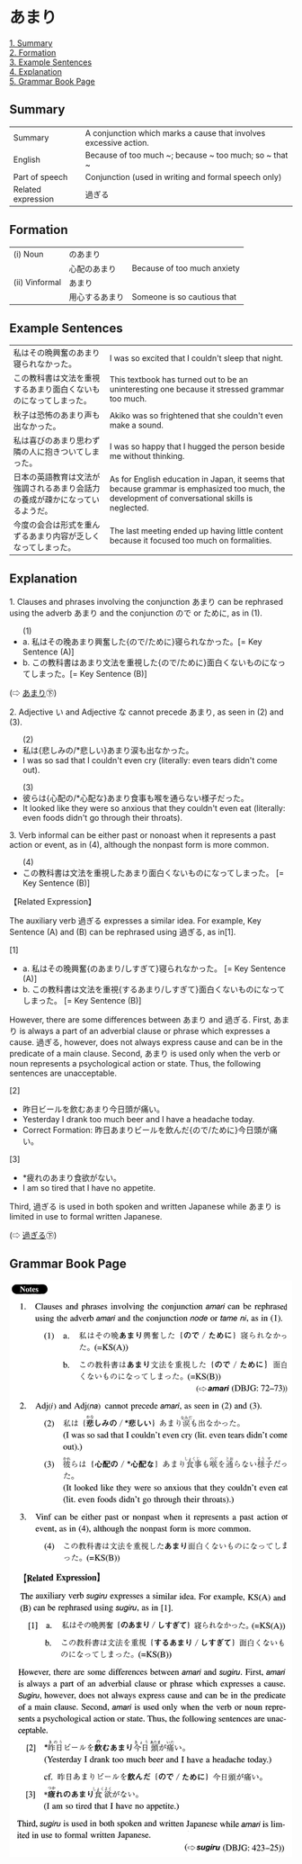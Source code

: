 # あまり

[1. Summary](#summary)<br>
[2. Formation](#formation)<br>
[3. Example Sentences](#example-sentences)<br>
[4. Explanation](#explanation)<br>
[5. Grammar Book Page](#grammar-book-page)<br>


## Summary

<table><tr>   <td>Summary</td>   <td>A conjunction which marks a cause that involves excessive action.</td></tr><tr>   <td>English</td>   <td>Because of too much ~; because ~ too much; so ~ that ~</td></tr><tr>   <td>Part of speech</td>   <td>Conjunction (used in writing and formal speech only)</td></tr><tr>   <td>Related expression</td>   <td>過ぎる</td></tr></table>

## Formation

<table class="table"> <tbody><tr class="tr head"> <td class="td"><span class="numbers">(i)</span> <span> <span class="bold">Noun</span></span></td> <td class="td"><span class="concept">のあまり</span> </td> <td class="td"><span>&nbsp;</span></td> </tr> <tr class="tr"> <td class="td"><span>&nbsp;</span></td> <td class="td"><span>心配<span class="concept">のあまり</span></span> </td> <td class="td"><span>Because of too much anxiety</span></td> </tr> <tr class="tr head"> <td class="td"><span class="numbers">(ii)</span> <span> <span class="bold">Vinformal</span></span></td> <td class="td"><span class="concept">あまり</span> </td> <td class="td"><span>&nbsp;</span></td> </tr> <tr class="tr"> <td class="td"><span>&nbsp;</span></td> <td class="td"><span>用心する<span class="concept">あまり</span></span> </td> <td class="td"><span>Someone is so cautious that</span></td> </tr></tbody></table>

## Example Sentences

<table><tr>   <td>私はその晩興奮のあまり寝られなかった。</td>   <td>I was so excited that I couldn't sleep that night.</td></tr><tr>   <td>この教科書は文法を重視するあまり面白くないものになってしまった。</td>   <td>This textbook has turned out to be an uninteresting one because it stressed grammar too much.</td></tr><tr>   <td>秋子は恐怖のあまり声も出なかった。</td>   <td>Akiko was so frightened that she couldn't even make a sound.</td></tr><tr>   <td>私は喜びのあまり思わず隣の人に抱きついてしまった。</td>   <td>I was so happy that I hugged the person beside me without thinking.</td></tr><tr>   <td>日本の英語教育は文法が強調されるあまり会話力の養成が疎かになっているようだ。</td>   <td>As for English education in Japan, it seems that because grammar is emphasized too much, the development of conversational skills is neglected.</td></tr><tr>   <td>今度の会合は形式を重んずるあまり内容が乏しくなってしまった。</td>   <td>The last meeting ended up having little content because it focused too much on formalities.</td></tr></table>

## Explanation

<p>1. Clauses and phrases involving the conjunction <span class="cloze">あまり</span> can be rephrased using the adverb <span class="cloze">あまり</span> and the conjunction ので or ために, as in (1).</p>  <ul>(1) <li>a. 私はその晚<span class="cloze">あまり</span>興奮した{ので/ために}寝られなかった。[= Key Sentence (A)]</li> <div class="divide"></div> <li>b. この教科書は<span class="cloze">あまり</span>文法を重視した{ので/ために}面白くないものになってしまった。[= Key Sentence (B)]</li> </ul>  <p>(⇨ <a href="http://bunpou.neocities.org/基本basic.html#㊦ あまり">あまり</a>㊦)</p>  <p>2.  Adjective い and Adjective な cannot precede <span class="cloze">あまり</span>, as seen in (2) and (3).</p>  <ul>(2) <li>私は{悲しみの/*悲しい}<span class="cloze">あまり</span>涙も出なかった。</li> <li>I was so sad that I couldn't even cry (literally: even tears didn't come out).</li> </ul>  <ul>(3) <li>彼らは{心配の/*心配な}<span class="cloze">あまり</span>食事も喉を通らない様子だった。</li> <li>It looked like they were so anxious that they couldn't even eat (literally: even foods didn't go through their throats).</li> </ul>  <p>3. Verb informal can be either past or nonoast when it represents a past action or event, as in (4), although the nonpast form is more common.</p>  <ul>(4) <li>この教科書は文法を重視した<span class="cloze">あまり</span>面白くないものになってしまった。 [= Key Sentence (B)]</li> </ul>  <p>【Related Expression】</p>  <p>The auxiliary verb 過ぎる expresses a similar idea. For example, Key Sentence (A) and (B) can be rephrased using 過ぎる, as in[1].</p>  <p>[1]</p>  <ul> <li>a. 私はその晚興奮{の<span class="cloze">あまり</span>/しすぎて}寝られなかった。 [= Key Sentence (A)]</li> <div class="divide"></div> <li>b. この教科書は文法を重視{する<span class="cloze">あまり</span>/しすぎて}面白くないものになってしまった。 [= Key Sentence (B)]</li> </ul>  <p>However, there are some differences between <span class="cloze">あまり</span> and 過ぎる. First, <span class="cloze">あまり</span> is always a part of an adverbial clause or phrase which expresses a cause. 過ぎる, however, does not always express cause and can be in the predicate of a main clause. Second, <span class="cloze">あまり</span> is used only when the verb or noun represents a psychological action or state. Thus, the following sentences are unacceptable.</p>  <p>[2]</p> <ul> <li>昨日ビールを飲む<span class="cloze">あまり</span>今日頭が痛い。</li> <div class="divide"></div> <li>Yesterday I drank too much beer and I have a headache today.</li> <div class="divide"></div> <li>Correct Formation: 昨日<span class="cloze">あまり</span>ビールを飲んだ{ので/ために}今日頭が痛い。</li> </ul>  <p>[3]</p>  <ul> <li>*疲れの<span class="cloze">あまり</span>食欲がない。</li> <li>I am so tired that I have no appetite.</li> </ul>  <p>Third, 過ぎる is used in both spoken and written Japanese while <span class="cloze">あまり</span> is limited in use to formal written Japanese.</p>  <p>(⇨ <a href="http://bunpou.neocities.org/基本basic.html#㊦ 過ぎる・すぎる">過ぎる</a>㊦)</p>

## Grammar Book Page

![](../img/Intermediateあまり.png)

